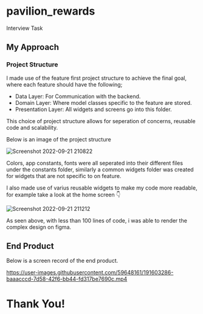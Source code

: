 # pavilion_rewards

Interview Task

## My Approach

### Project Structure
I made use of the feature first project structure to achieve the final goal, where each feature should have the following;

- Data Layer: For Communication with the backend.
- Domain Layer: Where model classes specific to the feature are stored.
- Presentation Layer: All widgets and screens go into this folder.

This choice of project structure allows for seperation of concerns, reusable code and scalability.

Below is an image of the project structure

![Screenshot 2022-09-21 210822](https://user-images.githubusercontent.com/59648161/191600657-8e7bbcd5-6ece-4680-930d-9a3268b9bbc2.png)

Colors, app constants, fonts were all seperated into their different files under the constants folder, similarly a common widgets folder was created for widgets that are not specific to on feature.

I also made use of varius reusable widgets to make my code more readable, for example take a look at the home screen 👇

![Screenshot 2022-09-21 211212](https://user-images.githubusercontent.com/59648161/191601183-cc69ca9c-7e07-4e06-94e4-93f53deb12f4.png)

As seen above, with less than 100 lines of code, i was able to render the complex design on figma.

## End Product

Below is a screen record of the end product.

https://user-images.githubusercontent.com/59648161/191603286-baaacccd-7d58-42f6-bb44-fd317be7690c.mp4

# Thank You!
